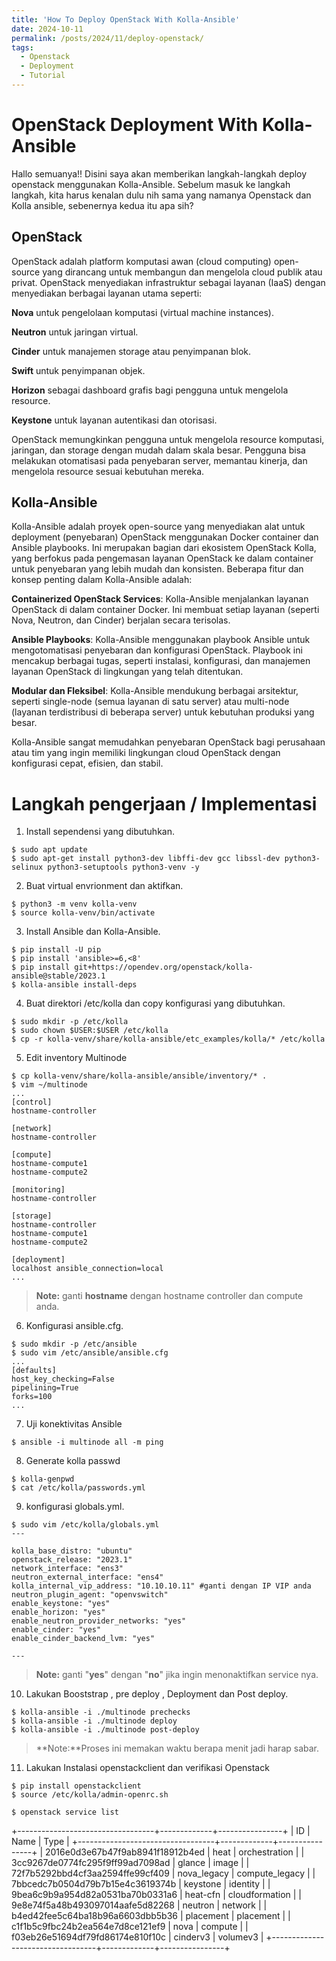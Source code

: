 ```yaml
---
title: 'How To Deploy OpenStack With Kolla-Ansible'
date: 2024-10-11
permalink: /posts/2024/11/deploy-openstack/
tags:
  - Openstack
  - Deployment
  - Tutorial
---
```


# **OpenStack Deployment With Kolla-Ansible**
Hallo semuanya!! Disini saya akan memberikan langkah-langkah deploy openstack menggunakan Kolla-Ansible.
Sebelum masuk ke langkah langkah, kita harus kenalan dulu nih sama yang namanya Openstack dan Kolla ansible, sebenernya kedua itu apa sih?


## OpenStack

OpenStack adalah platform komputasi awan (cloud computing) open-source yang dirancang untuk membangun dan mengelola cloud publik atau privat. OpenStack menyediakan infrastruktur sebagai layanan (IaaS) dengan menyediakan berbagai layanan utama seperti:

**Nova** untuk pengelolaan komputasi (virtual machine instances).

**Neutron** untuk jaringan virtual.

**Cinder** untuk manajemen storage atau penyimpanan blok.

**Swift** untuk penyimpanan objek.

**Horizon** sebagai dashboard grafis bagi pengguna untuk mengelola resource.

**Keystone** untuk layanan autentikasi dan otorisasi.

OpenStack memungkinkan pengguna untuk mengelola resource komputasi, jaringan, dan storage dengan mudah dalam skala besar. Pengguna bisa melakukan otomatisasi pada penyebaran server, memantau kinerja, dan mengelola resource sesuai kebutuhan mereka.

## Kolla-Ansible
Kolla-Ansible adalah proyek open-source yang menyediakan alat untuk deployment (penyebaran) OpenStack menggunakan Docker container dan Ansible playbooks. Ini merupakan bagian dari ekosistem OpenStack Kolla, yang berfokus pada pengemasan layanan OpenStack ke dalam container untuk penyebaran yang lebih mudah dan konsisten. Beberapa fitur dan konsep penting dalam Kolla-Ansible adalah:

**Containerized OpenStack Services**: Kolla-Ansible menjalankan layanan OpenStack di dalam container Docker. Ini membuat setiap layanan (seperti Nova, Neutron, dan Cinder) berjalan secara terisolas.

**Ansible Playbooks**: Kolla-Ansible menggunakan playbook Ansible untuk mengotomatisasi penyebaran dan konfigurasi OpenStack. Playbook ini mencakup berbagai tugas, seperti instalasi, konfigurasi, dan manajemen layanan OpenStack di lingkungan yang telah ditentukan.

**Modular dan Fleksibel**: Kolla-Ansible mendukung berbagai arsitektur, seperti single-node (semua layanan di satu server) atau multi-node (layanan terdistribusi di beberapa server) untuk kebutuhan produksi yang besar.

Kolla-Ansible sangat memudahkan penyebaran OpenStack bagi perusahaan atau tim yang ingin memiliki lingkungan cloud OpenStack dengan konfigurasi cepat, efisien, dan stabil.


# Langkah pengerjaan / Implementasi

1. Install sependensi yang dibutuhkan.
```
$ sudo apt update
$ sudo apt-get install python3-dev libffi-dev gcc libssl-dev python3-selinux python3-setuptools python3-venv -y
```
2. Buat virtual envrionment dan aktifkan.
``` 
$ python3 -m venv kolla-venv
$ source kolla-venv/bin/activate
```

3. Install Ansible dan  Kolla-Ansible.
```
$ pip install -U pip
$ pip install 'ansible>=6,<8'
$ pip install git+https://opendev.org/openstack/kolla-ansible@stable/2023.1
$ kolla-ansible install-deps
```
4. Buat direktori /etc/kolla dan copy konfigurasi yang dibutuhkan.

```
$ sudo mkdir -p /etc/kolla
$ sudo chown $USER:$USER /etc/kolla
$ cp -r kolla-venv/share/kolla-ansible/etc_examples/kolla/* /etc/kolla
```

5. Edit inventory Multinode
```
$ cp kolla-venv/share/kolla-ansible/ansible/inventory/* .
$ vim ~/multinode
...
[control]
hostname-controller

[network]
hostname-controller

[compute]
hostname-compute1
hostname-compute2

[monitoring]
hostname-controller

[storage]
hostname-controller
hostname-compute1
hostname-compute2

[deployment]
localhost ansible_connection=local
...
```
> **Note:** ganti **hostname** dengan hostname controller dan compute anda.

6. Konfigurasi ansible.cfg.
```
$ sudo mkdir -p /etc/ansible
$ sudo vim /etc/ansible/ansible.cfg
...
[defaults]
host_key_checking=False
pipelining=True
forks=100
...
```
7. Uji konektivitas Ansible
```
$ ansible -i multinode all -m ping
```
8. Generate kolla passwd
```
$ kolla-genpwd
$ cat /etc/kolla/passwords.yml
```
9. konfigurasi globals.yml.
```
$ sudo vim /etc/kolla/globals.yml
---

kolla_base_distro: "ubuntu"
openstack_release: "2023.1"
network_interface: "ens3"
neutron_external_interface: "ens4"
kolla_internal_vip_address: "10.10.10.11" #ganti dengan IP VIP anda
neutron_plugin_agent: "openvswitch"
enable_keystone: "yes"
enable_horizon: "yes"
enable_neutron_provider_networks: "yes"
enable_cinder: "yes"
enable_cinder_backend_lvm: "yes"

---
```
> **Note:** ganti "**yes**" dengan "**no**" jika ingin menonaktifkan service nya.

10. Lakukan Booststrap , pre deploy , Deployment dan Post deploy.
```
$ kolla-ansible -i ./multinode prechecks
$ kolla-ansible -i ./multinode deploy
$ kolla-ansible -i ./multinode post-deploy
``` 
> **Note:**Proses ini memakan waktu berapa menit jadi harap sabar.
11. Lakukan Instalasi openstackclient dan verifikasi Openstack
```
$ pip install openstackclient
$ source /etc/kolla/admin-openrc.sh
```
```
$ openstack service list 
```
+----------------------------------+-------------+----------------+
| ID                               | Name        | Type           |
+----------------------------------+-------------+----------------+
| 2016e0d3e67b47f9ab8941f18912b4ed | heat        | orchestration  |
| 3cc9267de0774fc295f9ff99ad7098ad | glance      | image          |
| 72f7b5292bbd4cf3aa2594ffe99cf409 | nova_legacy | compute_legacy |
| 7bbcedc7b0504d79b7b15e4c3619374b | keystone    | identity       |
| 9bea6c9b9a954d82a0531ba70b0331a6 | heat-cfn    | cloudformation |
| 9e8e74f5a48b493097014aafe5d82268 | neutron     | network        |
| b4ed42fee5c64ba18b96a6603dbb5b36 | placement   | placement      |
| c1f1b5c9fbc24b2ea564e7d8ce121ef9 | nova        | compute        |
| f03eb26e51694df79fd86174e810f10c | cinderv3    | volumev3       |
+----------------------------------+-------------+----------------+